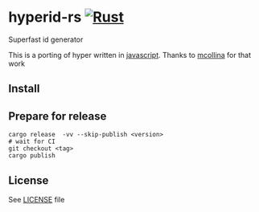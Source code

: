 # hyperid-rs [![Rust](https://github.com/allevo/hyperid-rs/actions/workflows/rust.yml/badge.svg?branch=main)](https://github.com/allevo/hyperid-rs/actions/workflows/rust.yml)
Superfast id generator

This is a porting of hyper written in [javascript](https://github.com/mcollina/hyperid). Thanks to [mcollina](https://github.com/mcollina) for that work

## Install

## Prepare for release

```
cargo release  -vv --skip-publish <version>
# wait for CI
git checkout <tag>
cargo publish
```


## License

See [LICENSE](./LICENSE) file